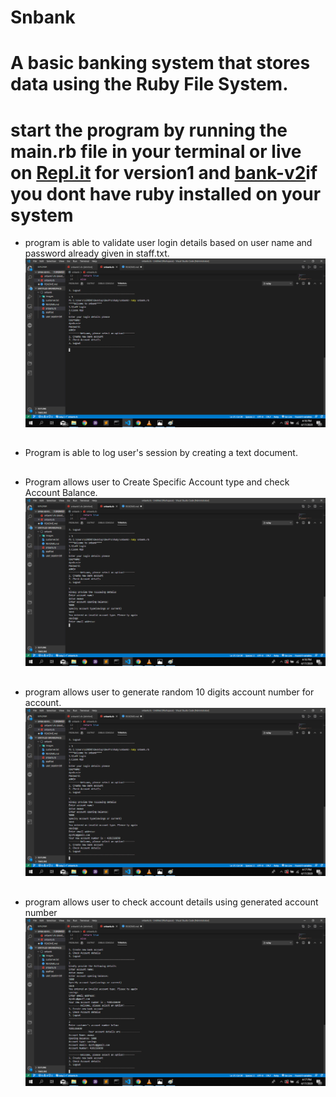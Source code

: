 # Snbank
# A basic banking system that stores data using the Ruby File System. 
# 
# start the program by running the main.rb file in your terminal or live on [Repl.it](https://repl.it/repls/HeartfeltLeanData) for version1 and [bank-v2](https://repl.it/@dyn4casie/snbank-v2)if you dont have ruby installed on your system
* program is able to validate user login details based on user name and password already given in staff.txt. ![validate password](https://github.com/dyn4casie/snbank/blob/master/images/Screenshot%20(348).png)
## 
* Program is able to log user's session by creating a text document.
## 
* Program allows user to Create Specific Account type and check Account Balance. ![specify account type](https://github.com/dyn4casie/snbank/blob/master/images/Screenshot%20(350).png)
## 
* program allows user to generate random 10 digits account number for account. ![generate account number](https://github.com/dyn4casie/snbank/blob/master/images/Screenshot%20(351).png)
## 
* program allows user to check account details using generated account number ![check account details using generated account number](https://github.com/dyn4casie/snbank/blob/master/images/Screenshot%20(352).png)